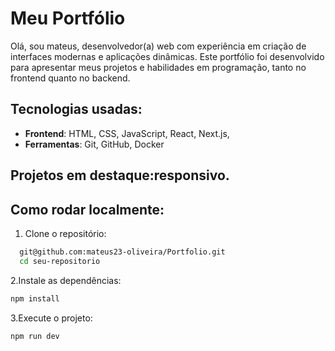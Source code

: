 # Meu Portfólio

Olá, sou mateus, desenvolvedor(a) web com experiência em criação de interfaces modernas e aplicações dinâmicas. Este portfólio foi desenvolvido para apresentar meus projetos e habilidades em programação, tanto no frontend quanto no backend.

## Tecnologias usadas:
- **Frontend**: HTML, CSS, JavaScript, React, Next.js, 
- **Ferramentas**: Git, GitHub, Docker

## Projetos em destaque:responsivo.

## Como rodar localmente:
 1. Clone o repositório:
```bash
  git@github.com:mateus23-oliveira/Portfolio.git
  cd seu-repositorio
```
 2.Instale as dependências:
```bash
npm install
```
 3.Execute o projeto:
```bash
npm run dev
```



